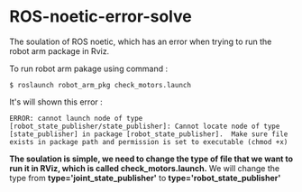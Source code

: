 # ROS-noetic-error-solve
The soulation of ROS noetic, which has an error when trying to run the robot arm package in Rviz. 

To run robot arm pakage using command :

`$ roslaunch robot_arm_pkg check_motors.launch`

It's will shown this error :

`ERROR: cannot launch node of type [robot_state_publisher/state_publisher]: Cannot locate node of type [state_publisher] in package [robot_state_publisher]. 
Make sure file exists in package path and permission is set to executable (chmod +x)`

**The soulation is simple, we need to change the type of file that we want to run it in RViz, which is called check_motors.launch.**
We will change the type from **type='joint_state_publisher'** to **type='robot_state_publisher'**






